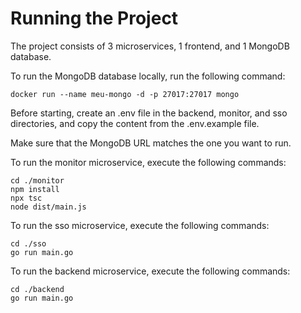 # Running the Project

The project consists of 3 microservices, 1 frontend, and 1 MongoDB database.

To run the MongoDB database locally, run the following command:

``` 
docker run --name meu-mongo -d -p 27017:27017 mongo
```

Before starting, create an .env file in the backend, monitor, and sso directories, and copy the content from the .env.example file.

Make sure that the MongoDB URL matches the one you want to run.

To run the monitor microservice, execute the following commands:

```
cd ./monitor
npm install
npx tsc
node dist/main.js
```

To run the sso microservice, execute the following commands:

```
cd ./sso
go run main.go
```

To run the backend microservice, execute the following commands:

```
cd ./backend
go run main.go
```